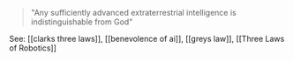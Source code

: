 > "Any sufficiently advanced extraterrestrial intelligence is indistinguishable from God"

See: [[clarks three laws]], [[benevolence of ai]], [[greys law]], [[Three Laws of Robotics]]
